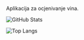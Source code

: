 Aplikacija za ocjenivanje vina.  

![GitHub Stats](https://github-readme-stats.vercel.app/api?username=mkusen&theme=radical)

![Top Langs](https://github-readme-stats.vercel.app/api/top-langs/?username=mkusen&theme=tokyonight)
